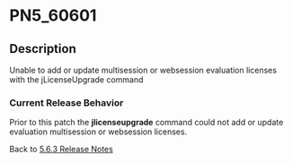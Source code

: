 # PN5_60601

<PageHeader />

## Description

Unable to add or update multisession or websession evaluation licenses with the jLicenseUpgrade command

### Current Release Behavior

Prior to this patch the **jlicenseupgrade** command could not add or update evaluation multisession or websession licenses.

Back to [5.6.3 Release Notes](./../README.md)

<PageFooter />
